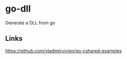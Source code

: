 # go-dll

Generate a DLL from go

## Links

<https://github.com/vladimirvivien/go-cshared-examples>
